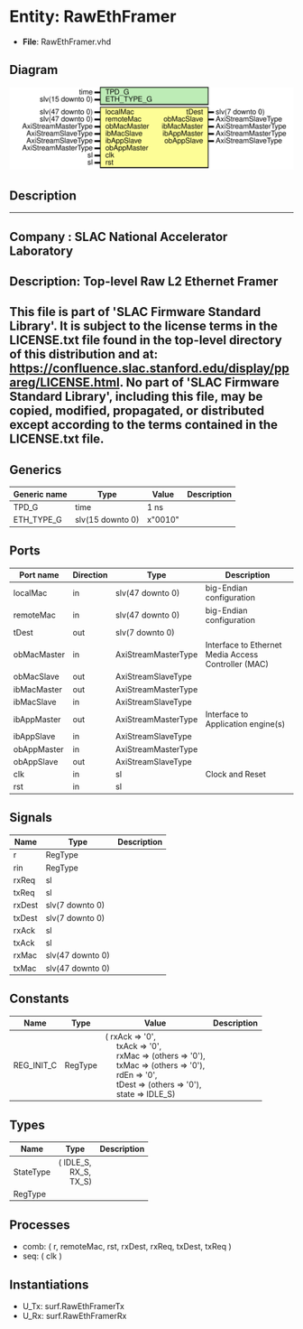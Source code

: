 # Entity: RawEthFramer

- **File**: RawEthFramer.vhd
## Diagram

![Diagram](RawEthFramer.svg "Diagram")
## Description

-----------------------------------------------------------------------------
 Company    : SLAC National Accelerator Laboratory
-----------------------------------------------------------------------------
 Description: Top-level Raw L2 Ethernet Framer
-----------------------------------------------------------------------------
 This file is part of 'SLAC Firmware Standard Library'.
 It is subject to the license terms in the LICENSE.txt file found in the
 top-level directory of this distribution and at:
    https://confluence.slac.stanford.edu/display/ppareg/LICENSE.html.
 No part of 'SLAC Firmware Standard Library', including this file,
 may be copied, modified, propagated, or distributed except according to
 the terms contained in the LICENSE.txt file.
-----------------------------------------------------------------------------
## Generics

| Generic name | Type             | Value   | Description |
| ------------ | ---------------- | ------- | ----------- |
| TPD_G        | time             | 1 ns    |             |
| ETH_TYPE_G   | slv(15 downto 0) | x"0010" |             |
## Ports

| Port name   | Direction | Type                | Description                                         |
| ----------- | --------- | ------------------- | --------------------------------------------------- |
| localMac    | in        | slv(47 downto 0)    |   big-Endian configuration                          |
| remoteMac   | in        | slv(47 downto 0)    |   big-Endian configuration                          |
| tDest       | out       | slv(7 downto 0)     |                                                     |
| obMacMaster | in        | AxiStreamMasterType | Interface to Ethernet Media Access Controller (MAC) |
| obMacSlave  | out       | AxiStreamSlaveType  |                                                     |
| ibMacMaster | out       | AxiStreamMasterType |                                                     |
| ibMacSlave  | in        | AxiStreamSlaveType  |                                                     |
| ibAppMaster | out       | AxiStreamMasterType | Interface to Application engine(s)                  |
| ibAppSlave  | in        | AxiStreamSlaveType  |                                                     |
| obAppMaster | in        | AxiStreamMasterType |                                                     |
| obAppSlave  | out       | AxiStreamSlaveType  |                                                     |
| clk         | in        | sl                  | Clock and Reset                                     |
| rst         | in        | sl                  |                                                     |
## Signals

| Name   | Type             | Description |
| ------ | ---------------- | ----------- |
| r      | RegType          |             |
| rin    | RegType          |             |
| rxReq  | sl               |             |
| txReq  | sl               |             |
| rxDest | slv(7 downto 0)  |             |
| txDest | slv(7 downto 0)  |             |
| rxAck  | sl               |             |
| txAck  | sl               |             |
| rxMac  | slv(47 downto 0) |             |
| txMac  | slv(47 downto 0) |             |
## Constants

| Name       | Type    | Value                                                                                                                                                                                                                                                                                                                                                                                                         | Description |
| ---------- | ------- | ------------------------------------------------------------------------------------------------------------------------------------------------------------------------------------------------------------------------------------------------------------------------------------------------------------------------------------------------------------------------------------------------------------- | ----------- |
| REG_INIT_C | RegType |  (       rxAck => '0',<br><span style="padding-left:20px">       txAck => '0',<br><span style="padding-left:20px">       rxMac => (others => '0'),<br><span style="padding-left:20px">       txMac => (others => '0'),<br><span style="padding-left:20px">       rdEn  => '0',<br><span style="padding-left:20px">       tDest => (others => '0'),<br><span style="padding-left:20px">       state => IDLE_S) |             |
## Types

| Name      | Type                                                                                           | Description |
| --------- | ---------------------------------------------------------------------------------------------- | ----------- |
| StateType | ( IDLE_S,<br><span style="padding-left:20px"> RX_S,<br><span style="padding-left:20px"> TX_S)  |             |
| RegType   |                                                                                                |             |
## Processes
- comb: ( r, remoteMac, rst, rxDest, rxReq, txDest, txReq )
- seq: ( clk )
## Instantiations

- U_Tx: surf.RawEthFramerTx
- U_Rx: surf.RawEthFramerRx
